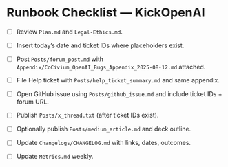 # Runbook Checklist — KickOpenAI
- [ ] Review `Plan.md` and `Legal-Ethics.md`.  
- [ ] Insert today’s date and ticket IDs where placeholders exist.  
- [ ] Post `Posts/forum_post.md` with `Appendix/CoCivium_OpenAI_Bugs_Appendix_2025-08-12.md` attached.  
- [ ] File Help ticket with `Posts/help_ticket_summary.md` and same appendix.  
- [ ] Open GitHub issue using `Posts/github_issue.md` and include ticket IDs + forum URL.  
- [ ] Publish `Posts/x_thread.txt` (after ticket IDs exist).  
- [ ] Optionally publish `Posts/medium_article.md` and deck outline.  
- [ ] Update `Changelogs/CHANGELOG.md` with links, dates, outcomes.  
- [ ] Update `Metrics.md` weekly.

